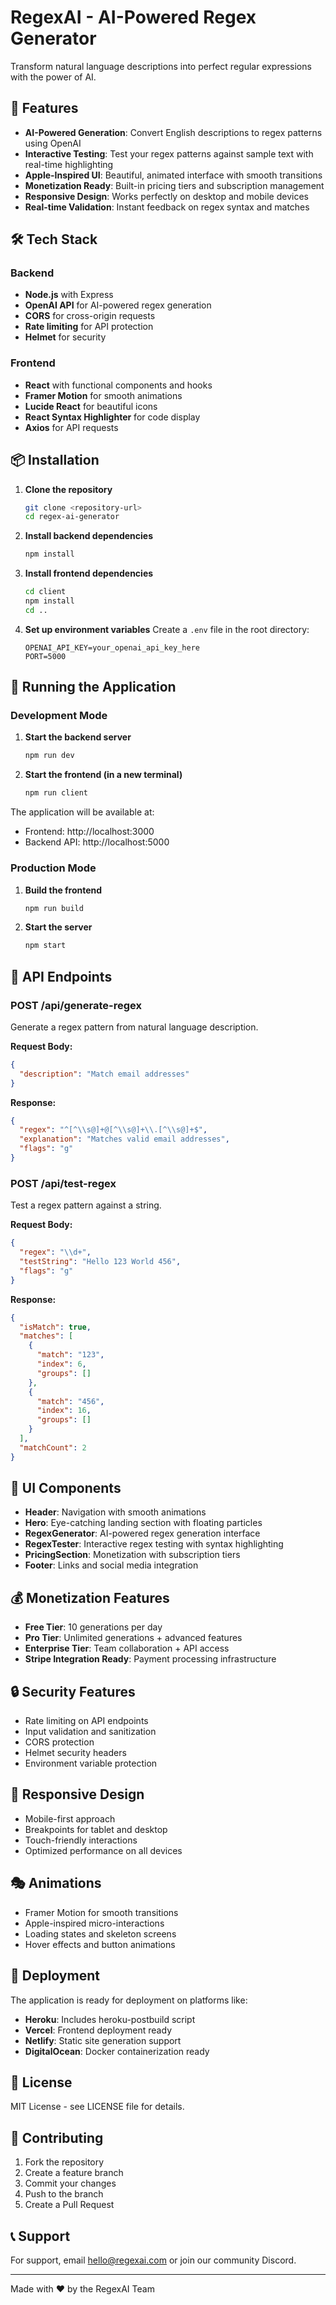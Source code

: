 # RegexAI - AI-Powered Regex Generator

Transform natural language descriptions into perfect regular expressions with the power of AI.

## 🚀 Features

- **AI-Powered Generation**: Convert English descriptions to regex patterns using OpenAI
- **Interactive Testing**: Test your regex patterns against sample text with real-time highlighting
- **Apple-Inspired UI**: Beautiful, animated interface with smooth transitions
- **Monetization Ready**: Built-in pricing tiers and subscription management
- **Responsive Design**: Works perfectly on desktop and mobile devices
- **Real-time Validation**: Instant feedback on regex syntax and matches

## 🛠️ Tech Stack

### Backend
- **Node.js** with Express
- **OpenAI API** for AI-powered regex generation
- **CORS** for cross-origin requests
- **Rate limiting** for API protection
- **Helmet** for security

### Frontend
- **React** with functional components and hooks
- **Framer Motion** for smooth animations
- **Lucide React** for beautiful icons
- **React Syntax Highlighter** for code display
- **Axios** for API requests

## 📦 Installation

1. **Clone the repository**
   ```bash
   git clone <repository-url>
   cd regex-ai-generator
   ```

2. **Install backend dependencies**
   ```bash
   npm install
   ```

3. **Install frontend dependencies**
   ```bash
   cd client
   npm install
   cd ..
   ```

4. **Set up environment variables**
   Create a `.env` file in the root directory:
   ```env
   OPENAI_API_KEY=your_openai_api_key_here
   PORT=5000
   ```

## 🚀 Running the Application

### Development Mode

1. **Start the backend server**
   ```bash
   npm run dev
   ```

2. **Start the frontend (in a new terminal)**
   ```bash
   npm run client
   ```

The application will be available at:
- Frontend: http://localhost:3000
- Backend API: http://localhost:5000

### Production Mode

1. **Build the frontend**
   ```bash
   npm run build
   ```

2. **Start the server**
   ```bash
   npm start
   ```

## 🔧 API Endpoints

### POST /api/generate-regex
Generate a regex pattern from natural language description.

**Request Body:**
```json
{
  "description": "Match email addresses"
}
```

**Response:**
```json
{
  "regex": "^[^\\s@]+@[^\\s@]+\\.[^\\s@]+$",
  "explanation": "Matches valid email addresses",
  "flags": "g"
}
```

### POST /api/test-regex
Test a regex pattern against a string.

**Request Body:**
```json
{
  "regex": "\\d+",
  "testString": "Hello 123 World 456",
  "flags": "g"
}
```

**Response:**
```json
{
  "isMatch": true,
  "matches": [
    {
      "match": "123",
      "index": 6,
      "groups": []
    },
    {
      "match": "456",
      "index": 16,
      "groups": []
    }
  ],
  "matchCount": 2
}
```

## 🎨 UI Components

- **Header**: Navigation with smooth animations
- **Hero**: Eye-catching landing section with floating particles
- **RegexGenerator**: AI-powered regex generation interface
- **RegexTester**: Interactive regex testing with syntax highlighting
- **PricingSection**: Monetization with subscription tiers
- **Footer**: Links and social media integration

## 💰 Monetization Features

- **Free Tier**: 10 generations per day
- **Pro Tier**: Unlimited generations + advanced features
- **Enterprise Tier**: Team collaboration + API access
- **Stripe Integration Ready**: Payment processing infrastructure

## 🔒 Security Features

- Rate limiting on API endpoints
- Input validation and sanitization
- CORS protection
- Helmet security headers
- Environment variable protection

## 📱 Responsive Design

- Mobile-first approach
- Breakpoints for tablet and desktop
- Touch-friendly interactions
- Optimized performance on all devices

## 🎭 Animations

- Framer Motion for smooth transitions
- Apple-inspired micro-interactions
- Loading states and skeleton screens
- Hover effects and button animations

## 🚀 Deployment

The application is ready for deployment on platforms like:
- **Heroku**: Includes heroku-postbuild script
- **Vercel**: Frontend deployment ready
- **Netlify**: Static site generation support
- **DigitalOcean**: Docker containerization ready

## 📄 License

MIT License - see LICENSE file for details.

## 🤝 Contributing

1. Fork the repository
2. Create a feature branch
3. Commit your changes
4. Push to the branch
5. Create a Pull Request

## 📞 Support

For support, email hello@regexai.com or join our community Discord.

---

Made with ❤️ by the RegexAI Team
